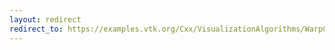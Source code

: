 ```yaml
---
layout: redirect
redirect_to: https://examples.vtk.org/Cxx/VisualizationAlgorithms/WarpCombustor/
---
```

